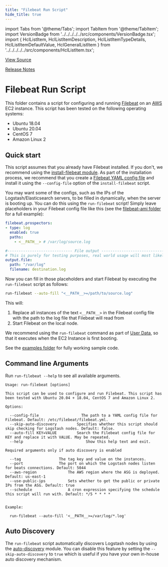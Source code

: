 ```yaml
---
title: "Filebeat Run Script"
hide_title: true
---
```


import Tabs from '@theme/Tabs';
import TabItem from '@theme/TabItem';
import VersionBadge from '../../../../../src/components/VersionBadge.tsx';
import { HclListItem, HclListItemDescription, HclListItemTypeDetails, HclListItemDefaultValue, HclGeneralListItem } from '../../../../../src/components/HclListItem.tsx';

<a href="https://github.com/gruntwork-io/terraform-aws-elk/tree/master/modules/run-filebeat" className="link-button" title="View the source code for this module in GitHub.">View Source</a>

<a href="https://github.com/gruntwork-io/terraform-aws-elk/releases?q=" className="link-button" title="Release notes for only the service catalog versions which impacted this service.">Release Notes</a>

# Filebeat Run Script

This folder contains a script for configuring and running [Filebeat](https://www.elastic.co/products/beats/filebeat) on an [AWS](https://aws.amazon.com/) EC2 instance. This script has been tested on the following operating systems:

*   Ubuntu 18.04
*   Ubuntu 20.04
*   CentOS 7
*   Amazon Linux 2

## Quick start

This script assumes that you already have Filebeat installed. If you don't, we recommend using the [install-filebeat module](https://github.com/gruntwork-io/terraform-aws-elk/tree/master/modules/install-filebeat). As part of the installation process, we recommend that you create a [Filebeat YAML config file](https://www.elastic.co/guide/en/beats/filebeat/current/configuring-howto-filebeat.html) and install it using the `--config-file` option of the `install-filebeat` script.

You may want some of the configs, such as the IPs of the Logstash/Elasticsearch servers, to be filled in dynamically, when the server is booting up. You can do this using the `run-filebeat` script! Simply leave placeholders in your Filebeat config file like this (see the [filebeat-ami folder](https://github.com/gruntwork-io/terraform-aws-elk/tree/master/examples/elk-amis/filebeat/config) for a full example):

```yaml
filebeat.prospectors:
- type: log
  enabled: true
  paths:
    - <__PATH__> # /var/log/source.log

#----------------------------- File output --------------------------------
# This is purely for testing purposes, real world usage will most likely send logs to Logstash or Elasticsearch
output.file:
  path: "/var/log"
  filename: destination.log

```

Now you can fill in those placeholders and start Filebeat by executing the `run-filebeat` script as follows:

```bash
run-filebeat --auto-fill "<__PATH__>=/path/to/source.log"
```

This will:

1.  Replace all instances of the text `<__PATH__>` in the Filebeat config file with the path to the log file that Filebeat will read from
2.  Start Filebeat on the local node.

We recommend using the `run-filebeat` command as part of [User Data](http://docs.aws.amazon.com/AWSEC2/latest/UserGuide/user-data.html#user-data-shell-scripts), so that it executes when the EC2 Instance is first booting.

See the [examples folder](https://github.com/gruntwork-io/terraform-aws-elk/tree/master/examples/elk-single-cluster) for fully working sample code.

## Command line Arguments

Run `run-filebeat --help` to see all available arguments.

```
Usage: run-filebeat [options]

This script can be used to configure and run Filebeat. This script has been tested with Ubuntu 20.04 + 18.04, CentOS 7 and Amazon Linux 2.

Options:

  --config-file				      The path to a YAML config file for Filebeat. Default: /etc/filebeat/filebeat.yml.
  --skip-auto-discovery			Specifies whether this script should skip checking for Logstash nodes. Default: false.
  --auto-fill KEY=VALUE			Search the Filebeat config file for KEY and replace it with VALUE. May be repeated.
  --help				            Show this help text and exit.

Required arguments only if auto discovery is enabled

  --tag					The tag key and value on the instances.
  --port				The port on which the Logstash nodes listen for beats connections. Default: 5044
  --aws-region				The AWS region where the ASG is deployed. Default: us-east-1
  --use-public-ips			Sets whether to get the public or private IPs from the ASG. Default: true
  --schedule				A cron expression specifying the schedule this script will run with. Default: */5 * * * *


Example:

  run-filebeat --auto-fill '<__PATH__>=/var/log/*.log'
```

## Auto Discovery

The `run-filebeat` script automatically discovers Logstash nodes by using the [auto-discovery](https://github.com/gruntwork-io/terraform-aws-elk/tree/master/modules/auto-discovery) module. You can disable this feature by setting the `--skip-auto-discovery` to `true` which is useful if you have your own in-house auto discovery mechanism.


<!-- ##DOCS-SOURCER-START
{
  "originalSources": [
    "https://github.com/gruntwork-io/terraform-aws-elk/tree/modules/run-filebeat/readme.md",
    "https://github.com/gruntwork-io/terraform-aws-elk/tree/modules/run-filebeat/variables.tf",
    "https://github.com/gruntwork-io/terraform-aws-elk/tree/modules/run-filebeat/outputs.tf"
  ],
  "sourcePlugin": "module-catalog-api",
  "hash": "bf9dd2c80ccc37d4b9b85afde44bccb2"
}
##DOCS-SOURCER-END -->
